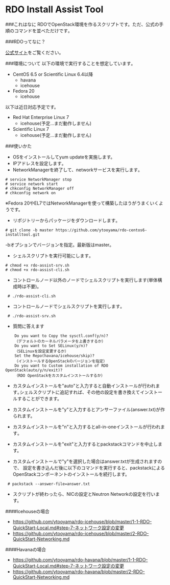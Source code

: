 RDO Install Assist Tool
==========

###これはなに
RDOでOpenStack環境を作るスクリプトです。ただ、公式の手順のコマンドを並べただけです｡

###RDOってなに？

[公式サイト](http://jp-redhat.com/openstack/rdo/)をご覧ください。

###環境について
以下の環境で実行することを想定しています｡

- CentOS 6.5 or Scientific Linux 6.4以降
  - havana
  - icehouse
- Fedora 20
  - icehouse

以下は近日対応予定です。
- Red Hat Enterprise Linux 7
  - icehouse(予定...まだ動作しません)
- Scientific Linux 7
  - icehouse(予定...まだ動作しません)

###使いかた
- OSをインストールしてyum updateを実施します。
- IPアドレスを設定します｡
- NetworkManagerを終了して、networkサービスを実行します｡

```
# service NetworkManager stop
# service network start
# chkconfig NetworkManager off
# chkconfig network on
```
※Fedora 20やEL7ではNetworkManagerを使って構築したほうがうまくいくようです。

- リポジトリーからパッケージをダウンロードします｡

```
# git clone -b master https://github.com/ytooyama/rdo-centos6-installtool.git
```
-bオプションでバージョンを指定。最新版はmaster。

- シェルスクリプトを実行可能にします｡

```
# chmod +x rdo-assist-srv.sh
# chmod +x rdo-assist-cli.sh
```

- コントロールノード以外のノードでシェルスクリプトを実行します(単体構成時は不要)｡

```
 # ./rdo-assist-cli.sh
```

- コントロールノードでシェルスクリプトを実行します｡

```
 # ./rdo-assist-srv.sh
```

- 質問に答えます

```
	Do you want to Copy the sysctl.conf(y/n)?
	（デフォルトのカーネルパラメータを上書きするか）
	Do you want to Set SELinux(y/n)?
	（SELinuxを設定変更するか）
	Set the Repo(havana/icehouse/skip)?
	（インストールするOpenStackのバージョンを指定）
	Do you want to Custom installation of RDO OpenStack(auto/y/n/exit)?
	（RDO OpenStackをカスタムインストールするか）
```
- カスタムインストールを"auto"と入力すると自動インストールが行われます｡シェルスクリプトに追記すれば、その他の設定を書き換えてインストールすることができます。
- カスタムインストールを"y"と入力するとアンサーファイル(answer.txt)が作られます。
- カスタムインストールを"n"と入力するとall-in-oneインストールが行われます｡
- カスタムインストールを"exit"と入力するとpackstackコマンドを中止します。

- カスタムインストールで"y"を選択した場合はanswer.txtが生成されますので、
設定を書き込んだ後に以下のコマンドを実行すると、packstackによるOpenStackコンポーネントのインストールを続行します。

```
 # packstack --answer-file=answer.txt
```

- スクリプトが終わったら、NICの設定とNeutron Networkの設定を行います。

####Icehouseの場合

- <https://github.com/ytooyama/rdo-icehouse/blob/master/1-1-RDO-QuickStart-Local.md#step-7-ネットワーク設定の変更>
- <https://github.com/ytooyama/rdo-icehouse/blob/master/2-RDO-QuickStart-Networking.md>

####Havanaの場合

- <https://github.com/ytooyama/rdo-havana/blob/master/1-1-RDO-QuickStart-Local.md#step-7-ネットワーク設定の変更>
- <https://github.com/ytooyama/rdo-havana/blob/master/2-RDO-QuickStart-Networking.md>
